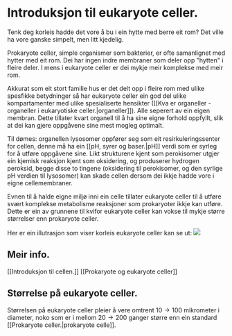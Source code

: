 # Introduksjon til eukaryote celler.

Tenk deg korleis hadde det vore å bu i ein hytte med berre eit rom? Det ville ha vore ganske simpelt, men litt kjedelig.

Prokaryote celler, simple organismer som bakterier, er ofte samanlignet med hytter med eit rom. Dei har ingen indre membraner som deler opp "hytten" i fleire deler. I mens i eukaryote celler er dei mykje meir komplekse med meir rom.

Akkurat som eit stort familie hus er det delt opp i fleire rom med ulike spesfikke betydninger så har eukaryote celler ein god del ulike kompartamenter med ulike spesialiserte hensikter ([[Kva er organeller - organeller i eukaryotiske celler.|organeller]]). Alle seperert av ein eigen membran. Dette tillater kvart organell til å ha sine eigne forhold oppfyllt, slik at dei kan gjere oppgåvene sine mest mogleg optimalt.

Til dømes: organellen lysosomer oppfører seg som eit resirkuleringssenter for cellen, denne må ha ein [[pH, syrer og baser.|pH]] verdi som er syrleg for å utføre oppgåvene sine. 
Likt strukturene kjent som perokisomer utgjer ein kjemisk reaksjon kjent som oksidering, og produserer hydrogen peroksid, begge disse to tingene (oksidering til perokisomer, og den syrlige pH verdien til lysosomer)  kan skade cellen dersom dei ikkje hadde vore i eigne cellemembraner.

Evnen til å halde eigne miljø inni ein celle tillater eukaryote celler til å utføre svært komplekse metabolisme reaksjoner som prokaryoter ikkje kan utføre. Dette er ein av grunnene til kvifor eukaryote celler kan vokse til mykje større størrelser enn prokaryote celler.


Her er ein illutrasjon som viser korleis eukaryote celler kan se ut:
![](https://api.ndla.no/image-api/raw/celletyper_td275343-klipt_justert.jpg?cropStartX=98.10579608938548&cropEndX=31.90467877094973&cropStartY=99.45549242424241&cropEndY=0)


## Meir info.
[[Introduksjon til cellen.]] [[Prokaryote og eukaryote celler]]


## Størrelse på eukaryote celler.
Størrelsen på eukaryote celler pleier å vere omtrent $10\rightarrow100$ mikrometer i diameter, noko som er i mellom $20\rightarrow200$ ganger større enn ein standard [[Prokaryote celler.|prokaryote celle]].